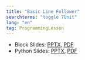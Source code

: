 ```yaml
---
title: "Basic Line Follower"
searchterms: "toggle 7Unit"
lang: "en"
tag: ProgrammingLesson
---
```

 <ul>
 <li class="ng-binding">Block Slides:
 <a href="ProgrammingLessons/LineFollower.pptx">PPTX</a>,
 <a href="ProgrammingLessons/LineFollower.pdf">PDF</a>
 </li>
 <li class="ng-binding">Python Slides:
 <a href="ProgrammingLessons/LineFollowerPy.pptx">PPTX</a>,
 <a href="ProgrammingLessons/LineFollowerPy.pdf">PDF</a>
 </li>
 </ul>
